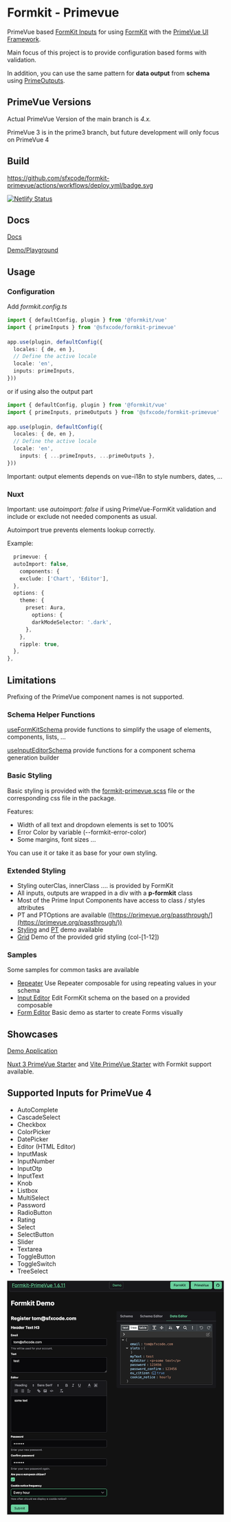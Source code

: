 # Formkit - Primevue

PrimeVue based [FormKit Inputs](https://sfxcode.github.io/formkit-primevue/guide/inputs.html) for using [FormKit](https://formkit.com/) with the [PrimeVue UI Framework](https://www.primefaces.org/primevue/#/).

Main focus of this project is to provide configuration based forms with validation.

In addition, you can use the same pattern for **data output** from **schema** using [PrimeOutputs](https://sfxcode.github.io/formkit-primevue/guide/outputs.html).

## PrimeVue Versions

Actual PrimeVue Version of the main branch is *4.x.*

PrimeVue 3 is in the prime3 branch, but future development will only focus on PrimeVue 4

## Build

https://github.com/sfxcode/formkit-primevue/actions/workflows/deploy.yml/badge.svg

[![Netlify Status](https://api.netlify.com/api/v1/badges/6142cb73-02e0-4b2a-9ca3-25496f59ba9b/deploy-status)](https://app.netlify.com/sites/formkit-primevue/deploys)

## Docs

[Docs](https://sfxcode.github.io/formkit-primevue/)

[Demo/Playground](https://formkit-primevue.netlify.app/)

## Usage

### Configuration

Add *formkit.config.ts*

```typescript
import { defaultConfig, plugin } from '@formkit/vue'
import { primeInputs } from '@sfxcode/formkit-primevue'

app.use(plugin, defaultConfig({
  locales: { de, en },
  // Define the active locale
  locale: 'en',
  inputs: primeInputs, 
}))
```

or if using also the output part

```typescript
import { defaultConfig, plugin } from '@formkit/vue'
import { primeInputs, primeOutputs } from '@sfxcode/formkit-primevue'

app.use(plugin, defaultConfig({
  locales: { de, en },
  // Define the active locale
  locale: 'en',
    inputs: { ...primeInputs, ...primeOutputs },
}))
```

Important: output elements depends on vue-i18n to style numbers, dates, ...

### Nuxt

Important: use *autoimport: false* if using PrimeVue-FormKit validation and include or
exclude not needed components as usual.

Autoimport true prevents elements lookup correctly.

Example:
```typescript
  primevue: {
  autoImport: false,
    components: {
    exclude: ['Chart', 'Editor'],
  },
  options: {
    theme: {
      preset: Aura,
        options: {
        darkModeSelector: '.dark',
      },
    },
    ripple: true,
  },
},
```

## Limitations

Prefixing of the PrimeVue component names is not supported.

### Schema Helper Functions

[useFormKitSchema](https://github.com/sfxcode/formkit-primevue/blob/main/src/composables/useFormKitSchema.ts) provide functions to simplify the usage of elements, components, lists, ...

[useInputEditorSchema](https://github.com/sfxcode/formkit-primevue/blob/main/src/composables/useInputEditorSchema.ts) provide functions for a component schema generation builder

### Basic Styling

Basic styling is provided with the [formkit-primevue.scss](https://github.com/sfxcode/formkit-primevue/blob/main/src/sass/formkit-primevue.scss) file or the corresponding css file in the package.

Features:

- Width of all text and dropdown elements is set to 100%
- Error Color by variable (--formkit-error-color)
- Some margins, font sizes ...

You can use it or take it as base for your own styling.

### Extended Styling

- Styling outerClas, innerClass .... is provided by FormKit
- All inputs, outputs are wrapped in a div with a **p-formkit** class
- Most of the Prime Input Components have access to class / styles attributes
- PT and PTOptions are available ([https://primevue.org/passthrough/](https://primevue.org/passthrough/))
- [Styling](https://formkit-primevue.netlify.app/styling/base) and [PT](https://formkit-primevue.netlify.app/styling/passThrough) demo available
- [Grid](https://formkit-primevue.netlify.app/styling/grid) Demo of the provided grid styling (col-[1-12])

### Samples

Some samples for common tasks are available

- [Repeater](https://formkit-primevue.netlify.app/samples/repeater) Use Repeater composable for using repeating values in your schema
- [Input Editor](https://formkit-primevue.netlify.app/samples/inputEditor) Edit FormKit schema on the based on a provided composable
- [Form Editor](https://formkit-primevue.netlify.app/samples/formEditor) Basic demo as starter to create Forms visually

## Showcases

[Demo Application](https://formkit-primevue.netlify.app/)

[Nuxt 3 PrimeVue Starter](https://github.com/sfxcode/nuxt3-primevue-starter) and [Vite PrimeVue Starter](https://github.com/sfxcode/vite-primevue-starter) with Formkit support available.

## Supported Inputs for PrimeVue 4

- AutoComplete
- CascadeSelect
- Checkbox
- ColorPicker
- DatePicker
- Editor (HTML Editor)
- InputMask
- InputNumber
- InputOtp
- InputText
- Knob
- Listbox
- MultiSelect
- Password
- RadioButton
- Rating
- Select
- SelectButton
- Slider
- Textarea
- ToggleButton
- ToggleSwitch
- TreeSelect

![](formkit-primevue.png)
